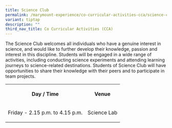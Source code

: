 ```yaml
---
title: Science Club
permalink: /marymount-experience/co-curricular-activities-cca/science-club/
variant: tiptap
description: ""
third_nav_title: Co Curricular Activities (CCA)
---
```

<p>The Science Club welcomes all individuals who have a genuine interest in science, and would like to further develop their knowledge, passion and interest in this discipline. Students will be engaged in a wide range of activities, including conducting science experiments and attending learning journeys to science-related destinations. Students of Science Club will have opportunities to share their knowledge with their peers and to participate in team projects.</p><table><tbody><tr><th rowspan="1" colspan="1"><p>Day / Time</p></th><th rowspan="1" colspan="1"><p>Venue</p></th></tr><tr><td rowspan="1" colspan="1"><p>Friday - 2.15 p.m. to 4.15 p.m.</p></td><td rowspan="1" colspan="1"><p>Science Lab</p></td></tr></tbody></table><p></p>